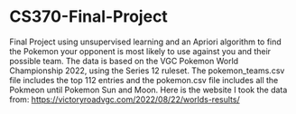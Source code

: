 # CS370-Final-Project
Final Project using unsupervised learning and an Apriori algorithm to find the Pokemon your opponent is most likely to use against you and their possible team. The data is based on the VGC Pokemon World Championship 2022, using the Series 12 ruleset. The pokemon_teams.csv file includes the top 112 entries and the pokemon.csv file includes all the Pokmeon until Pokemon Sun and Moon. 
Here is the website I took the data from: [https://victoryroadvgc.com/2022/08/22/worlds-results/
](https://victoryroadvgc.com/2022/08/22/worlds-results/)
